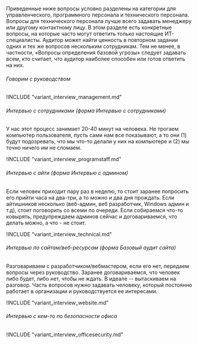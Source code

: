 Приведенные ниже вопросы условно разделены на категории для управленческого, программного персонала и технического персонала. Вопросы для технического персонала лучше всего задавать менеджеру или другому контактному лицу. В этом разделе есть конкретные вопросы, на которые часто могут ответить только настоящие ИТ-специалисты. Аудитор может найти ценность в повторном задании одних и тех же вопросов нескольким сотрудникам. Тем не менее, в частности, «Вопросы определения базовой угрозы» следует задавать всем, кто считает, что аудитор наиболее способен или готов ответить на них.

###### Говорим с руководством

!INCLUDE "variant_interview_management.md"

###### Интервью с сотрудниками (форма Интервью с сотрудниками)

У нас этот процесс занимает 20-40 минут на человека. Не трогаем компьютер пользователя, пусть сами нам все показывают, а то они (1) будут подозревать, что мы что-то делали у них на компьютере и (2) мы точно ничего им не сломаем.

!INCLUDE "variant_interview_programstaff.md"

###### Интервью с айти (форма Интервью с админом)

Если человек приходит пару раз в неделю, то стоит заранее попросить его прийти часа на два-три, а то можно и два дня прождать. Если айтишников несколько (веб-админ, веб разработчик, Windows админ и т.д), стоит поговорить со всеми по очереди. Если собираемся что-то ковырять, предупреждаем админов сейчас и договариваемся, что делать можно, а что - не стоит.

!INCLUDE "variant_interview_technical.md"

###### Интервью по сайтам/веб-ресурсам (форма Базовый аудит сайта)

Разговариваем с разработчиком/вебмастером, если его нет, передаем вопросы через руководство. Заранее договариваемся, что человек либо будет, либо нет, чтобы не ждать. В идеале -- вытаскиваем на разговор. Часть вопросов нужно задавать человеку, который постоянно работает в организации и руководствуется ее интересами.

!INCLUDE "variant_interview_website.md"

###### Интервью с кем-то по безопасности офиса

!INCLUDE "variant_interview_officesecurity.md"

